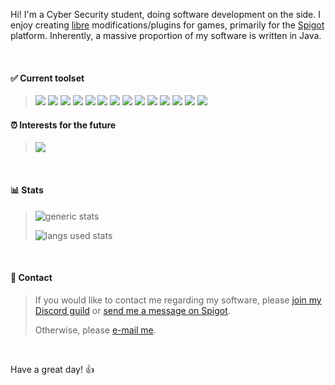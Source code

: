 Hi! I'm a Cyber Security student, doing software development on the side. I enjoy creating [libre](https://www.gnu.org/philosophy/free-sw.en.html) modifications/plugins for games, primarily for the [Spigot](https://www.spigotmc.org/resources/authors/lokka30.828699/) platform. Inherently, a massive proportion of my software is written in Java.

<br />

#### ✅ Current toolset

> ![](https://img.shields.io/badge/lang-Java-blue)
![](https://img.shields.io/badge/lang-Python-blue)
![](https://img.shields.io/badge/lang-HTML-blue)
![](https://img.shields.io/badge/lang-CSS-blue)
![](https://img.shields.io/badge/lang-bash-blue)
![](https://img.shields.io/badge/lang-SQL-blue)
![](https://img.shields.io/badge/platform-Bukkit-orange)
![](https://img.shields.io/badge/platform-Java_Discord_API-orange)
![](https://img.shields.io/badge/editor-Visual_Studio_Code-purple)
![](https://img.shields.io/badge/editor-Neovim-purple)
![](https://img.shields.io/badge/editor-IntelliJ_IDEA-purple)
![](https://img.shields.io/badge/editor-PyCharm-purple)
![](https://img.shields.io/badge/os-macOS-green)
![](https://img.shields.io/badge/os-Manjaro-green)

#### ⏰ Interests for the future

> ![](https://img.shields.io/badge/lang-Kotlin-blue)

<br />

#### 📊 Stats

> ![generic stats](https://github-readme-stats.vercel.app/api/?username=lokka30&theme=react&layout=compact)
>
> ![langs used stats](https://github-readme-stats.vercel.app/api/top-langs/?username=lokka30&theme=react&layout=compact)

<br />

#### 💬 Contact

> If you would like to contact me regarding my software, please [join my Discord guild](https://www.discord.io/arcaneplugins) or [send me a message on Spigot](https://www.spigotmc.org/conversations/add?to=lokka30).
>
> Otherwise, please [e-mail me](mailto:lokka30@protonmail.com).

<br />

Have a great day! 👍
